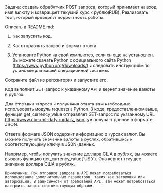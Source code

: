 Задача: создать обработчик POST запроса, который принимает на вход имя валюту и возвращает текущий курс к рублю(RUB).
Реализовать тест, который проверяет корректность работы.

Описать в README.md:
1. Как запускать код.
2. Как отправлять запрос и формат ответа. 

1. Установите Python на свой компьютер, если он еще не установлен. Вы можете скачать Python с официального сайта Python (https://www.python.org/downloads/) и следовать инструкциям по установке для вашей операционной системы.

Сохраните файл из репозитория и запустите его.

Код выполнит GET-запрос к указанному API и вернет значение валюты в рублях.

Для отправки запроса и получения ответа вам необходимо использовать модуль requests в Python. В коде, предоставленном выше, функция get_currency_value отправляет GET-запрос по указанному URL https://www.cbr-xml-daily.ru/daily_json.js и получает данные в формате JSON.

Ответ в формате JSON содержит информацию о курсах валют. Вы можете получить значение валюты в рублях, обратившись к соответствующему ключу в JSON-данных.

Например, чтобы получить значение доллара США в рублях, вы можете вызвать функцию get_currency_value('USD'). Она вернет текущее значение доллара США в рублях.

    Примечание: При отправке запроса в API может потребоваться использование дополнительных параметров, таких как заголовки или авторизация. В зависимости от требований API, вам может потребоваться настроить запрос соответствующим образом.